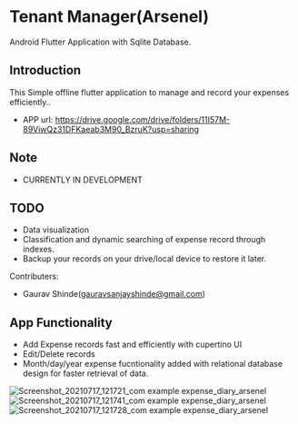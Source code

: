 # Tenant Manager(Arsenel) 

Android Flutter Application with Sqlite Database. 

## Introduction

This Simple offline flutter application to manage and record your expenses efficiently.. 

- APP url: https://drive.google.com/drive/folders/11I57M-89ViwQz31DFKaeab3M90_BzruK?usp=sharing

## Note

- CURRENTLY IN DEVELOPMENT

## TODO
- Data visualization
- Classification and dynamic searching of expense record through indexes.
- Backup your records on your drive/local device to restore it later.

Contributers: 
- Gaurav Shinde(gauravsanjayshinde@gmail.com)


## App Functionality

- Add Expense records fast and efficiently with cupertino UI
- Edit/Delete records
- Month/day/year expense fucntionality added with relational database design for faster retrieval of data.


![Screenshot_20210717_121721_com example expense_diary_arsenel](https://user-images.githubusercontent.com/53346638/126038468-3b915506-088b-422d-8ac0-565f97228b37.jpg)
![Screenshot_20210717_121741_com example expense_diary_arsenel](https://user-images.githubusercontent.com/53346638/126038473-6b9cb4e7-9a9d-4035-a812-893192f5ea19.jpg)
![Screenshot_20210717_121728_com example expense_diary_arsenel](https://user-images.githubusercontent.com/53346638/126038476-be14f127-95f3-46aa-9ee1-50ea0a0c97af.jpg)

